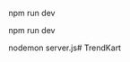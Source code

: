 <!-- admin -->
npm run dev

<!-- frontend -->
npm run dev

<!-- backend -->
nodemon server.js# TrendKart
